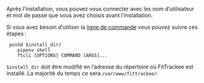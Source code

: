 Après l’installation, vous pouvez vous connecter avec les nom d’utilisateur et mot de passe que vous avez choisis avant l’installation.

Si vous avez besoin d’utiliser la [ligne de commande](https://samr1.github.io/FitTrackee/cli.html) vous pouvez suivre ces étapes :

```
 pushd $install_dir/
    pipenv shell
    ftcli [OPTIONS] COMMAND [ARGS]...
```

`$install_dir` doit être modifié en l’adresse du répertoire où FitTrackee est installé. La majorité du temps ce sera `/var/www/fittrackee/`.
